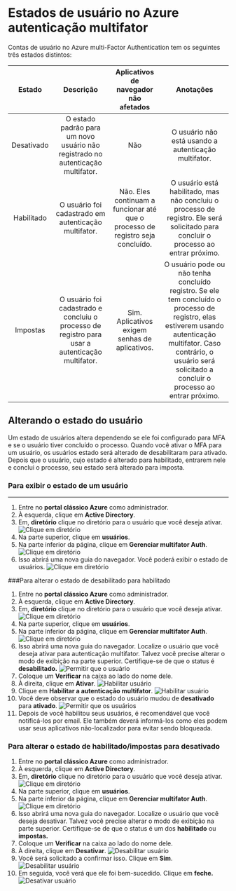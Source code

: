 <properties 
    pageTitle="Estados de usuário de autenticação do Microsoft Azure multifator"
    description="Saiba mais sobre os estados de usuário no Azure MFA."
    services="multi-factor-authentication"
    documentationCenter=""
    authors="kgremban"
    manager="femila"
    editor="curtand"/>

<tags
    ms.service="multi-factor-authentication"
    ms.workload="identity"
    ms.tgt_pltfrm="na"
    ms.devlang="na"
    ms.topic="article"
    ms.date="08/04/2016"
    ms.author="kgremban"/>

# <a name="user-states-in-azure-multi-factor-authentication"></a>Estados de usuário no Azure autenticação multifator

Contas de usuário no Azure multi-Factor Authentication tem os seguintes três estados distintos:

Estado | Descrição |Aplicativos de navegador não afetados| Anotações
:-------------: | :-------------: |:-------------: |:-------------: |
Desativado | O estado padrão para um novo usuário não registrado no autenticação multifator.|Não|O usuário não está usando a autenticação multifator.
Habilitado |O usuário foi cadastrado em autenticação multifator.|Não.  Eles continuam a funcionar até que o processo de registro seja concluído.|O usuário está habilitado, mas não concluiu o processo de registro. Ele será solicitado para concluir o processo ao entrar próximo.
Impostas|O usuário foi cadastrado e concluiu o processo de registro para usar a autenticação multifator.|Sim.  Aplicativos exigem senhas de aplicativos. | O usuário pode ou não tenha concluído registro. Se ele tem concluído o processo de registro, elas estiverem usando autenticação multifator. Caso contrário, o usuário será solicitado a concluir o processo ao entrar próximo.

## <a name="changing-a-user-state"></a>Alterando o estado do usuário
Um estado de usuários altera dependendo se ele foi configurado para MFA e se o usuário tiver concluído o processo.  Quando você ativar o MFA para um usuário, os usuários estado será alterado de desabilitaram para ativado.  Depois que o usuário, cujo estado é alterado para habilitado, entrarem nele e conclui o processo, seu estado será alterado para imposta.  

### <a name="to-view-a-users-state"></a>Para exibir o estado de um usuário
--------------------------------------------------------------------------------
1.  Entre no **portal clássico Azure** como administrador.
2.  À esquerda, clique em **Active Directory**.
3.  Em, **diretório** clique no diretório para o usuário que você deseja ativar.
![Clique em diretório](./media/multi-factor-authentication-get-started-cloud/directory1.png)
4.  Na parte superior, clique em **usuários**.
5.  Na parte inferior da página, clique em **Gerenciar multifator Auth**.
![Clique em diretório](./media/multi-factor-authentication-get-started-cloud/manage1.png)
6.  Isso abrirá uma nova guia do navegador.  Você poderá exibir o estado de usuários.
![Clique em diretório](./media/multi-factor-authentication-get-started-user-states/userstate1.png)

###<a name="to-change-the-state-from-disabled-to-enabled"></a>Para alterar o estado de desabilitado para habilitado
1.  Entre no **portal clássico Azure** como administrador.
2.  À esquerda, clique em **Active Directory**.
3.  Em, **diretório** clique no diretório para o usuário que você deseja ativar.
![Clique em diretório](./media/multi-factor-authentication-get-started-cloud/directory1.png)
4.  Na parte superior, clique em **usuários**.
5.  Na parte inferior da página, clique em **Gerenciar multifator Auth**.
![Clique em diretório](./media/multi-factor-authentication-get-started-cloud/manage1.png)
6.  Isso abrirá uma nova guia do navegador.  Localize o usuário que você deseja ativar para autenticação multifator. Talvez você precise alterar o modo de exibição na parte superior. Certifique-se de que o status é **desabilitado.** 
 ![Permitir que o usuário](./media/multi-factor-authentication-get-started-cloud/enable1.png)
7.  Coloque um **Verificar** na caixa ao lado do nome dele.
7.  À direita, clique em **Ativar**.
![Habilitar usuário](./media/multi-factor-authentication-get-started-cloud/user1.png)
8.  Clique em **Habilitar a autenticação multifator**.
![Habilitar usuário](./media/multi-factor-authentication-get-started-cloud/enable2.png)
9.  Você deve observar que o estado do usuário mudou de **desativado** para **ativado**.
![Permitir que os usuários](./media/multi-factor-authentication-get-started-cloud/user.png)
10.  Depois de você habilitou seus usuários, é recomendável que você notificá-los por email.  Ele também deverá informá-los como eles podem usar seus aplicativos não-localizador para evitar sendo bloqueada.

### <a name="to-change-the-state-from-enabledenforced-to-disabled"></a>Para alterar o estado de habilitado/impostas para desativado
1.  Entre no **portal clássico Azure** como administrador.
2.  À esquerda, clique em **Active Directory**.
3.  Em, **diretório** clique no diretório para o usuário que você deseja ativar.
![Clique em diretório](./media/multi-factor-authentication-get-started-cloud/directory1.png)
4.  Na parte superior, clique em **usuários**.
5.  Na parte inferior da página, clique em **Gerenciar multifator Auth**.
![Clique em diretório](./media/multi-factor-authentication-get-started-cloud/manage1.png)
6.  Isso abrirá uma nova guia do navegador.  Localize o usuário que você deseja desativar. Talvez você precise alterar o modo de exibição na parte superior. Certifique-se de que o status é um dos **habilitado** ou **impostas.**
7.  Coloque um **Verificar** na caixa ao lado do nome dele.
7.  À direita, clique em **Desativar**.
![Desabilitar usuário](./media/multi-factor-authentication-get-started-user-states/userstate2.png)
8.  Você será solicitado a confirmar isso.  Clique em **Sim**.
![Desabilitar usuário](./media/multi-factor-authentication-get-started-user-states/userstate3.png)
9.  Em seguida, você verá que ele foi bem-sucedido.  Clique em **feche.** 
 ![Desativar usuário](./media/multi-factor-authentication-get-started-user-states/userstate4.png)
